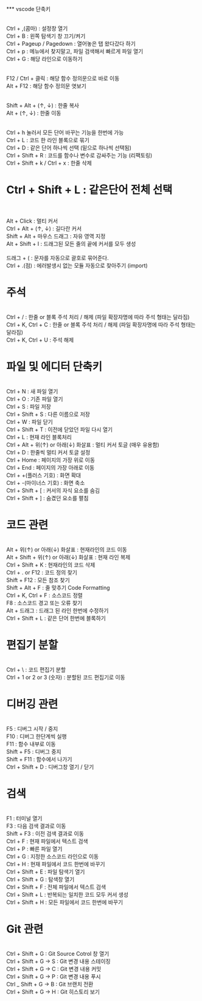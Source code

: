 *** vscode 단축키


<br> Ctrl + ,(콤마) : 설정창 열기
<br> Ctrl + B : 왼쪽 탐색기 창 끄기/켜기
<br> Ctrl + Pageup / Pagedown : 열어놓은 탭 왔다갔다 하기
<br> Ctrl + p : 메뉴에서 찾지말고, 파일 검색해서 빠르게 파일 열기
<br> Ctrl + G : 해당 라인으로 이동하기



<br> F12 / Ctrl + 클릭 : 해당 함수 정의문으로 바로 이동
<br> Alt + F12 : 해당 함수 정의문 엿보기


<br> Shift + Alt + (↑, ↓) : 한줄 복사
<br> Alt + (↑, ↓) : 한줄 이동


<br> Ctrl + h 눌러서 모든 단어 바꾸는 기능을 한번에 가능
<br> Ctrl + L : 코드 한 라인 블록으로 묶기
<br> Ctrl + D : 같은 단어 하나씩 선택 (밑으로 하나씩 선택됨)
<br> Ctrl + Shift + R : 코드를 함수나 변수로 감싸주는 기능 (리팩토링)
<br> Ctrl + Shift + k / Ctrl + x : 한줄 삭제

# Ctrl + Shift + L : 같은단어 전체 선택

<br> 
<br> Alt + Click : 멀티 커서
<br> Ctrl + Alt + (↑, ↓) : 길다란 커서
<br> Shift + Alt + 마우스 드래그 : 자유 영역 지정
<br> Alt + Shift + I : 드래그된 모든 줄의 끝에 커서를 모두 생성
<br> 
<br> 드래그 + ( : 문자를 자동으로 괄호로 묶어준다.
<br> Ctrl + .(점) : 에러발생시 없는 모듈 자동으로 찾아주기 (import)

# 주석

<br> Ctrl + / : 한줄 or 블록 주석 처리 / 해제 (파일 확장자명에 따라 주석 형태는 달라짐)
<br> Ctrl + K, Ctrl + C : 한줄 or 블록 주석 처리 / 해제 (파일 확장자명에 따라 주석 형태는 달라짐)
<br> Ctrl + K, Ctrl + U : 주석 해제


# 파일 및 에디터 단축키

<br> Ctrl + N : 새 파일 열기
<br> Ctrl + O : 기존 파일 열기
<br> Ctrl + S : 파일 저장
<br> Ctrl + Shift + S : 다른 이름으로 저장
<br> Ctrl + W : 파일 닫기
<br> Ctrl + Shift + T : 이전에 닫았던 파일 다시 열기
<br> Ctrl + L : 현재 라인 블록처리
<br> Ctrl + Alt + 위(↑) or 아래(↓) 화살표 : 멀티 커서 토글 (매우 유용함)
<br> Ctrl + D : 한줄씩 멀티 커서 토글 설정
<br> Ctrl + Home : 페이지의 가장 위로 이동
<br> Ctrl + End : 페이지의 가장 아래로 이동
<br> Ctrl + +(플러스 기호) : 화면 확대
<br> Ctrl + -(마이너스 기호) : 화면 축소
<br> Ctrl + Shift + [ : 커서의 자식 요소를 숨김
<br> Ctrl + Shift + ] : 숨겼던 요소를 펼침

# 코드 관련

<br> Alt + 위(↑) or 아래(↓) 화살표 : 현재라인의 코드 이동
<br> Alt + Shift + 위(↑)  or 아래(↓) 화살표 : 현재 라인 복제
<br> Ctrl + Shift + K : 현재라인의 코드 삭제
<br> Ctrl + . or F12 : 코드 정의 찾기
<br> Shift + F12 : 모든 참조 찾기
<br> Shift + Alt + F : 줄 맞추기 Code Formatting
<br> Ctrl + K, Ctrl + F : 소스코드 정렬
<br> F8 : 소스코드 경고 또는 오류 찾기
<br> Alt + 드래그 : 드래그 된 라인 한번에 수정하기
<br> Ctrl + Shift + L : 같은 단어 한번에 블록하기

# 편집기 분할

<br> Ctrl + \ : 코드 편집기 분할
<br> Ctrl + 1 or 2 or 3 (숫자) : 분할된 코드 편집기로 이동 

# 디버깅 관련

<br> F5 : 디버그 시작 / 중지 
<br> F10 : 디버그 한단계씩 실행
<br> F11 : 함수 내부로 이동
<br> Shift + F5 : 디버그 중지
<br> Shift + F11 : 함수에서 나가기
<br> Ctrl + Shift + D : 디버그창 열기 / 닫기

# 검색

<br> F1 : 터미널 열기
<br> F3 : 다음 검색 결과로 이동 
<br> Shift + F3 : 이전 검색 결과로 이동
<br> Ctrl + F : 현재 파일에서 텍스트 검색
<br> Ctrl + P : 빠른 파일 열기
<br> Ctrl + G : 지정한 소스코드 라인으로 이동
<br> Ctrl + H : 현재 파일에서 코드 한번에 바꾸기
<br> Ctrl + Shift + E : 파일 탐색기 열기
<br> Ctrl + Shift + G : 탐색창 열기
<br> Ctrl + Shift + F : 전체 파일에서 텍스트 검색
<br> Ctrl + Shift + L : 반복되는 일치한 코드 모두 커서 생성
<br> Ctrl + Shift  + H : 모든 파일에서 코드 한번에 바꾸기

# Git 관련

<br> Ctrl + Shift + G : Git Source Cotrol 창 열기
<br> Ctrl + Shift + G → S : Git 변경 내용 스테이징
<br> Ctrl + Shift + G → C : Git 변경 내용 커밋
<br> Ctrl + Shift + G → P : Git 변경 내용 푸시
<br> Ctrl _ Shift + G → B : Git 브랜치 전환
<br> Ctrl + Shift + G → H : Git 히스토리 보기






